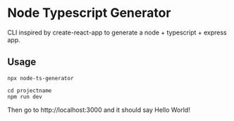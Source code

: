 # Node Typescript Generator

CLI inspired by create-react-app to generate a node + typescript + express app.

## Usage

```
npx node-ts-generator

cd projectname
npm run dev
```

Then go to http://localhost:3000 and it should say Hello World!
